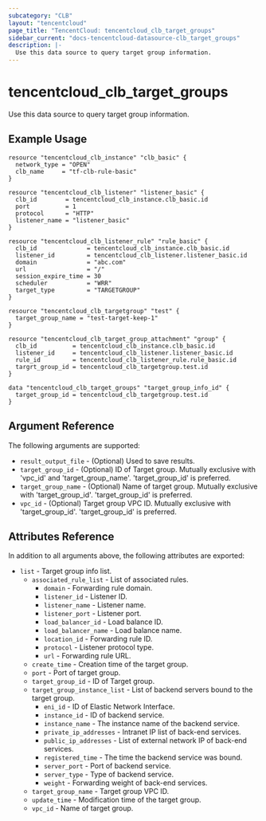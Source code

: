 ```yaml
---
subcategory: "CLB"
layout: "tencentcloud"
page_title: "TencentCloud: tencentcloud_clb_target_groups"
sidebar_current: "docs-tencentcloud-datasource-clb_target_groups"
description: |-
  Use this data source to query target group information.
---
```


# tencentcloud_clb_target_groups

Use this data source to query target group information.

## Example Usage

```hcl
resource "tencentcloud_clb_instance" "clb_basic" {
  network_type = "OPEN"
  clb_name     = "tf-clb-rule-basic"
}

resource "tencentcloud_clb_listener" "listener_basic" {
  clb_id        = tencentcloud_clb_instance.clb_basic.id
  port          = 1
  protocol      = "HTTP"
  listener_name = "listener_basic"
}

resource "tencentcloud_clb_listener_rule" "rule_basic" {
  clb_id              = tencentcloud_clb_instance.clb_basic.id
  listener_id         = tencentcloud_clb_listener.listener_basic.id
  domain              = "abc.com"
  url                 = "/"
  session_expire_time = 30
  scheduler           = "WRR"
  target_type         = "TARGETGROUP"
}

resource "tencentcloud_clb_targetgroup" "test" {
  target_group_name = "test-target-keep-1"
}

resource "tencentcloud_clb_target_group_attachment" "group" {
  clb_id          = tencentcloud_clb_instance.clb_basic.id
  listener_id     = tencentcloud_clb_listener.listener_basic.id
  rule_id         = tencentcloud_clb_listener_rule.rule_basic.id
  targrt_group_id = tencentcloud_clb_targetgroup.test.id
}

data "tencentcloud_clb_target_groups" "target_group_info_id" {
  target_group_id = tencentcloud_clb_targetgroup.test.id
}
```

## Argument Reference

The following arguments are supported:

* `result_output_file` - (Optional) Used to save results.
* `target_group_id` - (Optional) ID of Target group. Mutually exclusive with 'vpc_id' and 'target_group_name'. 'target_group_id' is preferred.
* `target_group_name` - (Optional) Name of target group. Mutually exclusive with 'target_group_id'. 'target_group_id' is preferred.
* `vpc_id` - (Optional) Target group VPC ID. Mutually exclusive with 'target_group_id'. 'target_group_id' is preferred.

## Attributes Reference

In addition to all arguments above, the following attributes are exported:

* `list` - Target group info list.
  * `associated_rule_list` - List of associated rules.
    * `domain` - Forwarding rule domain.
    * `listener_id` - Listener ID.
    * `listener_name` - Listener name.
    * `listener_port` - Listener port.
    * `load_balancer_id` - Load balance ID.
    * `load_balancer_name` - Load balance name.
    * `location_id` - Forwarding rule ID.
    * `protocol` - Listener protocol type.
    * `url` - Forwarding rule URL.
  * `create_time` - Creation time of the target group.
  * `port` - Port of target group.
  * `target_group_id` - ID of Target group.
  * `target_group_instance_list` - List of backend servers bound to the target group.
    * `eni_id` - ID of Elastic Network Interface.
    * `instance_id` - ID of backend service.
    * `instance_name` - The instance name of the backend service.
    * `private_ip_addresses` - Intranet IP list of back-end services.
    * `public_ip_addresses` - List of external network IP of back-end services.
    * `registered_time` - The time the backend service was bound.
    * `server_port` - Port of backend service.
    * `server_type` - Type of backend service.
    * `weight` - Forwarding weight of back-end services.
  * `target_group_name` - Target group VPC ID.
  * `update_time` - Modification time of the target group.
  * `vpc_id` - Name of target group.


